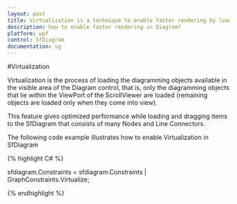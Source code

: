 ```yaml
---
layout: post
title: Virtualization is a technique to enable faster rendering by loading only object that lies in viewport area of scrollviewer.
description: how to enable faster rendering in Diagram?
platform: wpf
control: SfDiagram
documentation: ug
---
```


#Virtualization

Virtualization is the process of loading the diagramming objects available in the visible area of the Diagram control, that is, only the diagramming objects that lie within the ViewPort of the ScrollViewer are loaded (remaining objects are loaded only when they come into view).

This feature gives optimized performance while loading and dragging items to the SfDiagram that consists of many Nodes and Line Connectors.

The following code example illustrates how to enable Virtualization in SfDiagram

{% highlight C# %}

sfdiagram.Constraints = sfdiagram.Constraints | GraphConstraints.Virtualize;

{% endhighlight %}